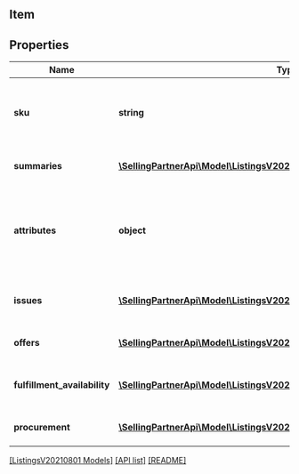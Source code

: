 ## Item

## Properties

Name | Type | Description | Notes
------------ | ------------- | ------------- | -------------
**sku** | **string** | A selling partner provided identifier for an Amazon listing. |
**summaries** | [**\SellingPartnerApi\Model\ListingsV20210801\ItemSummaryByMarketplace[]**](ItemSummaryByMarketplace.md) | Summary details of a listings item. | [optional]
**attributes** | **object** | JSON object containing structured listings item attribute data keyed by attribute name. | [optional]
**issues** | [**\SellingPartnerApi\Model\ListingsV20210801\Issue[]**](Issue.md) | Issues associated with the listings item. | [optional]
**offers** | [**\SellingPartnerApi\Model\ListingsV20210801\ItemOfferByMarketplace[]**](ItemOfferByMarketplace.md) | Offer details for the listings item. | [optional]
**fulfillment_availability** | [**\SellingPartnerApi\Model\ListingsV20210801\FulfillmentAvailability[]**](FulfillmentAvailability.md) | Fulfillment availability for the listings item. | [optional]
**procurement** | [**\SellingPartnerApi\Model\ListingsV20210801\ItemProcurement[]**](ItemProcurement.md) | Procurement details of a listings item. | [optional]

[[ListingsV20210801 Models]](../) [[API list]](../../Api) [[README]](../../../README.md)
